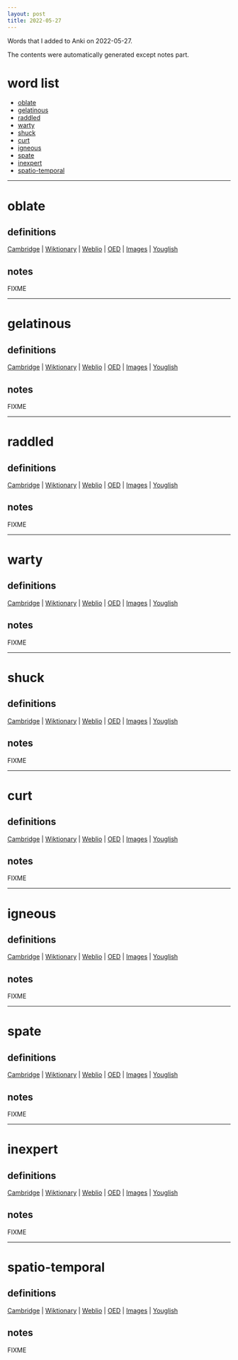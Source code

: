 ```yaml
---
layout: post
title: 2022-05-27
---
```


Words that I added to Anki on 2022-05-27.

The contents were automatically generated except notes part.
# word list
- [oblate](#oblate)
- [gelatinous](#gelatinous)
- [raddled](#raddled)
- [warty](#warty)
- [shuck](#shuck)
- [curt](#curt)
- [igneous](#igneous)
- [spate](#spate)
- [inexpert](#inexpert)
- [spatio-temporal](#spatio-temporal)

---

# oblate
## definitions
[Cambridge](https://dictionary.cambridge.org/us/dictionary/english/oblate)
|
[Wiktionary](https://en.wiktionary.org/wiki/oblate#English)
|
[Weblio](https://ejje.weblio.jp/content_find?query=oblate&searchType=exact)
|
[OED](https://www.oed.com/search?q=oblate)
|
[Images](https://www.google.com/search?tbm=isch&q=oblate)
|
[Youglish](https://youglish.com/pronounce/oblate/english/us)

## notes
FIXME

---

# gelatinous
## definitions
[Cambridge](https://dictionary.cambridge.org/us/dictionary/english/gelatinous)
|
[Wiktionary](https://en.wiktionary.org/wiki/gelatinous#English)
|
[Weblio](https://ejje.weblio.jp/content_find?query=gelatinous&searchType=exact)
|
[OED](https://www.oed.com/search?q=gelatinous)
|
[Images](https://www.google.com/search?tbm=isch&q=gelatinous)
|
[Youglish](https://youglish.com/pronounce/gelatinous/english/us)

## notes
FIXME

---

# raddled
## definitions
[Cambridge](https://dictionary.cambridge.org/us/dictionary/english/raddled)
|
[Wiktionary](https://en.wiktionary.org/wiki/raddled#English)
|
[Weblio](https://ejje.weblio.jp/content_find?query=raddled&searchType=exact)
|
[OED](https://www.oed.com/search?q=raddled)
|
[Images](https://www.google.com/search?tbm=isch&q=raddled)
|
[Youglish](https://youglish.com/pronounce/raddled/english/us)

## notes
FIXME

---

# warty
## definitions
[Cambridge](https://dictionary.cambridge.org/us/dictionary/english/warty)
|
[Wiktionary](https://en.wiktionary.org/wiki/warty#English)
|
[Weblio](https://ejje.weblio.jp/content_find?query=warty&searchType=exact)
|
[OED](https://www.oed.com/search?q=warty)
|
[Images](https://www.google.com/search?tbm=isch&q=warty)
|
[Youglish](https://youglish.com/pronounce/warty/english/us)

## notes
FIXME

---

# shuck
## definitions
[Cambridge](https://dictionary.cambridge.org/us/dictionary/english/shuck)
|
[Wiktionary](https://en.wiktionary.org/wiki/shuck#English)
|
[Weblio](https://ejje.weblio.jp/content_find?query=shuck&searchType=exact)
|
[OED](https://www.oed.com/search?q=shuck)
|
[Images](https://www.google.com/search?tbm=isch&q=shuck)
|
[Youglish](https://youglish.com/pronounce/shuck/english/us)

## notes
FIXME

---

# curt
## definitions
[Cambridge](https://dictionary.cambridge.org/us/dictionary/english/curt)
|
[Wiktionary](https://en.wiktionary.org/wiki/curt#English)
|
[Weblio](https://ejje.weblio.jp/content_find?query=curt&searchType=exact)
|
[OED](https://www.oed.com/search?q=curt)
|
[Images](https://www.google.com/search?tbm=isch&q=curt)
|
[Youglish](https://youglish.com/pronounce/curt/english/us)

## notes
FIXME

---

# igneous
## definitions
[Cambridge](https://dictionary.cambridge.org/us/dictionary/english/igneous)
|
[Wiktionary](https://en.wiktionary.org/wiki/igneous#English)
|
[Weblio](https://ejje.weblio.jp/content_find?query=igneous&searchType=exact)
|
[OED](https://www.oed.com/search?q=igneous)
|
[Images](https://www.google.com/search?tbm=isch&q=igneous)
|
[Youglish](https://youglish.com/pronounce/igneous/english/us)

## notes
FIXME

---

# spate
## definitions
[Cambridge](https://dictionary.cambridge.org/us/dictionary/english/spate)
|
[Wiktionary](https://en.wiktionary.org/wiki/spate#English)
|
[Weblio](https://ejje.weblio.jp/content_find?query=spate&searchType=exact)
|
[OED](https://www.oed.com/search?q=spate)
|
[Images](https://www.google.com/search?tbm=isch&q=spate)
|
[Youglish](https://youglish.com/pronounce/spate/english/us)

## notes
FIXME

---

# inexpert
## definitions
[Cambridge](https://dictionary.cambridge.org/us/dictionary/english/inexpert)
|
[Wiktionary](https://en.wiktionary.org/wiki/inexpert#English)
|
[Weblio](https://ejje.weblio.jp/content_find?query=inexpert&searchType=exact)
|
[OED](https://www.oed.com/search?q=inexpert)
|
[Images](https://www.google.com/search?tbm=isch&q=inexpert)
|
[Youglish](https://youglish.com/pronounce/inexpert/english/us)

## notes
FIXME

---

# spatio-temporal
## definitions
[Cambridge](https://dictionary.cambridge.org/us/dictionary/english/spatio-temporal)
|
[Wiktionary](https://en.wiktionary.org/wiki/spatio-temporal#English)
|
[Weblio](https://ejje.weblio.jp/content_find?query=spatio-temporal&searchType=exact)
|
[OED](https://www.oed.com/search?q=spatio-temporal)
|
[Images](https://www.google.com/search?tbm=isch&q=spatio-temporal)
|
[Youglish](https://youglish.com/pronounce/spatio-temporal/english/us)

## notes
FIXME
